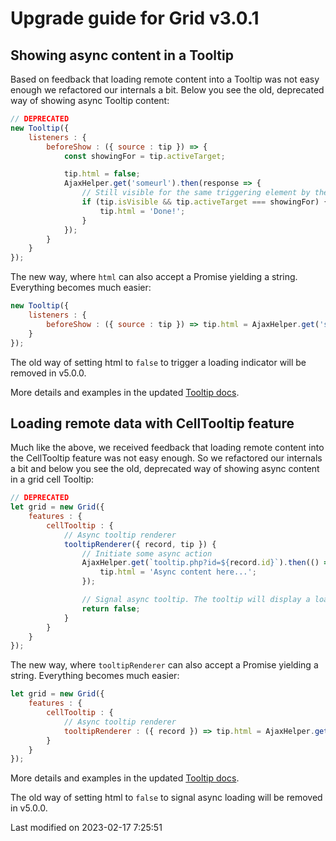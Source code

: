 # Upgrade guide for Grid v3.0.1

## Showing async content in a Tooltip

Based on feedback that loading remote content into a Tooltip was not easy enough we refactored our internals a bit.
Below you see the old, deprecated way of showing async Tooltip content:

```javascript
// DEPRECATED
new Tooltip({
    listeners : {
        beforeShow : ({ source : tip }) => {
            const showingFor = tip.activeTarget;

            tip.html = false;
            AjaxHelper.get('someurl').then(response => {
                // Still visible for the same triggering element by the time the data arrives...
                if (tip.isVisible && tip.activeTarget === showingFor) {
                    tip.html = 'Done!';
                }
            });
        }
    }
});
```

The new way, where `html` can also accept a Promise yielding a string. Everything becomes much easier:

```javascript
new Tooltip({
    listeners : {
        beforeShow : ({ source : tip }) => tip.html = AjaxHelper.get('someurl').then(response => response.text())
    }
});
```

The old way of setting html to `false` to trigger a loading indicator will be removed in v5.0.0.

More details and examples in the updated [Tooltip docs](#Core/widget/Tooltip).

## Loading remote data with CellTooltip feature

Much like the above, we received feedback that loading remote content into the CellTooltip feature was not easy enough.
So we refactored our internals a bit and below you see the old, deprecated way of showing async content in a grid cell
Tooltip:

```javascript
// DEPRECATED
let grid = new Grid({
    features : {
        cellTooltip : {
            // Async tooltip renderer
            tooltipRenderer({ record, tip }) {
                // Initiate some async action
                AjaxHelper.get(`tooltip.php?id=${record.id}`).then(() => {
                    tip.html = 'Async content here...';
                });

                // Signal async tooltip. The tooltip will display a load mask until its html is updated (above)
                return false;
            }
        }
    }
});
```

The new way, where `tooltipRenderer` can also accept a Promise yielding a string. Everything becomes much easier:

```javascript
let grid = new Grid({
    features : {
        cellTooltip : {
            // Async tooltip renderer
            tooltipRenderer : ({ record }) => tip.html = AjaxHelper.get(`tooltip.php${record.id}`).then(response => response.text())
        }
    }
});
```

More details and examples in the updated [Tooltip docs](#Grid/feature/CellTooltip#config-tooltipRenderer).

The old way of setting html to `false` to signal async loading will be removed in v5.0.0.


<p class="last-modified">Last modified on 2023-02-17 7:25:51</p>